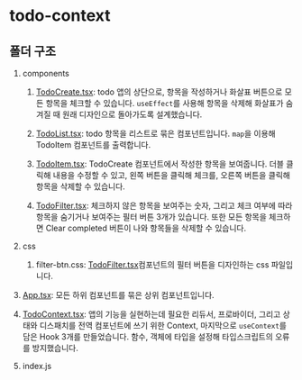# todo-context

## 폴더 구조

1. components

    1. [TodoCreate.tsx](https://github.com/chinsanchung/todo-practice/blob/master/todo-typescript/src/components/TodoCreate.tsx): todo 앱의 상단으로, 항목을 작성하거나 화살표 버튼으로 모든 항목을 체크할 수 있습니다. `useEffect`를 사용해 항목을 삭제해 화살표가 숨겨질 때 원래 디자인으로 돌아가도록 설계했습니다.

    1. [TodoList.tsx](https://github.com/chinsanchung/todo-practice/blob/master/todo-typescript/src/components/TodoList.tsx): todo 항목을 리스트로 묶은 컴포넌트입니다. `map`을 이용해 TodoItem 컴포넌트를 출력합니다.

    1. [TodoItem.tsx](https://github.com/chinsanchung/todo-practice/blob/master/todo-typescript/src/components/TodoItem.tsx): TodoCreate 컴포넌트에서 작성한 항목을 보여줍니다. 더블 클릭해 내용을 수정할 수 있고, 왼쪽 버튼을 클릭해 체크를, 오른쪽 버튼을 클릭해 항목을 삭제할 수 있습니다.

    1. [TodoFilter.tsx](https://github.com/chinsanchung/todo-practice/blob/master/todo-typescript/src/components/TodoFilter.tsx): 체크하지 않은 항목을 보여주는 숫자, 그리고 체크 여부에 따라 항목을 숨기거나 보여주는 필터 버튼 3개가 있습니다. 또한 모든 항목을 체크하면 Clear completed 버튼이 나와 항목들을 삭제할 수 있습니다.

1. css

    1. filter-btn.css: [TodoFilter.tsx](https://github.com/chinsanchung/todo-practice/blob/master/todo-typescript/src/components/TodoFilter.tsx)컴포넌트의 필터 버튼을 디자인하는 css 파일입니다.

1. [App.tsx](https://github.com/chinsanchung/todo-practice/blob/master/todo-typescript/src/App.tsx): 모든 하위 컴포넌트를 묶은 상위 컴포넌트입니다.

1. [TodoContext.tsx](https://github.com/chinsanchung/todo-practice/blob/master/todo-typescript/src/TodoContext.tsx): 앱의 기능을 실현하는데 필요한 리듀서, 프로바이더, 그리고 상태와 디스패치를 전역 컴포넌트에 쓰기 위한 Context, 마지막으로 `useContext`를 담은 Hook 3개를 만들었습니다. 함수, 객체에 타입을 설정해 타입스크립트의 오류를 방지했습니다.

1. index.js
